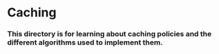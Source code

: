 # Caching

### This directory is for learning about caching policies and the different algorithms used to implement them.
